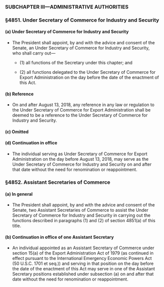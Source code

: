 ### SUBCHAPTER III—ADMINISTRATIVE AUTHORITIES

### §4851. Under Secretary of Commerce for Industry and Security
#### (a) Under Secretary of Commerce for Industry and Security
* The President shall appoint, by and with the advice and consent of the Senate, an Under Secretary of Commerce for Industry and Security, who shall carry out—

  * (1) all functions of the Secretary under this chapter; and

  * (2) all functions delegated to the Under Secretary of Commerce for Export Administration on the day before the date of the enactment of this Act.

#### (b) Reference
* On and after August 13, 2018, any reference in any law or regulation to the Under Secretary of Commerce for Export Administration shall be deemed to be a reference to the Under Secretary of Commerce for Industry and Security.

#### (c) Omitted
#### (d) Continuation in office
* The individual serving as Under Secretary of Commerce for Export Administration on the day before August 13, 2018, may serve as the Under Secretary of Commerce for Industry and Security on and after that date without the need for renomination or reappointment.

### §4852. Assistant Secretaries of Commerce
#### (a) In general
* The President shall appoint, by and with the advice and consent of the Senate, two Assistant Secretaries of Commerce to assist the Under Secretary of Commerce for Industry and Security in carrying out the functions described in paragraphs (1) and (2) of section 4851(a) of this title.

#### (b) Continuation in office of one Assistant Secretary
* An individual appointed as an Assistant Secretary of Commerce under section 15(a) of the Export Administration Act of 1979 (as continued in effect pursuant to the International Emergency Economic Powers Act (50 U.S.C. 1701 et seq.)) and serving in that position on the day before the date of the enactment of this Act may serve in one of the Assistant Secretary positions established under subsection (a) on and after that date without the need for renomination or reappointment.